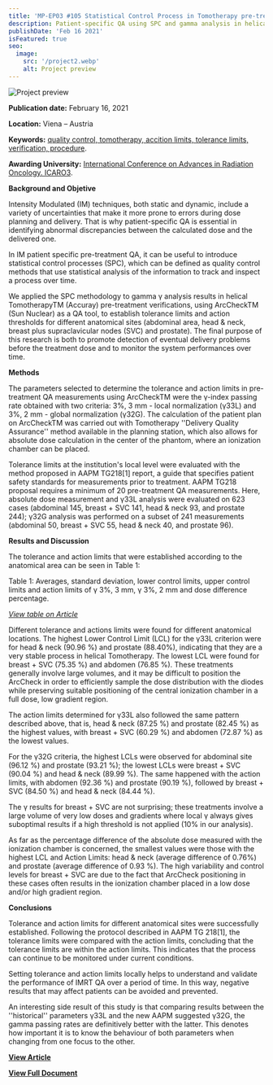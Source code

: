 ```yaml
---
title: 'MP-EP03 #105 Statistical Control Process in Tomotherapy pre-treatment QA, Rosa Petit'
description: Patient-specific QA using SPC and gamma analysis in helical TomotherapyTM with ArcCheckTM established tolerance and action limits across anatomical sites (abdomen, head & neck, breast + SVC, prostate). Results showed varied control limits, indicating stable processes in head & neck and prostate treatments compared to challenges in breast + SVC and abdomen due to dose distribution complexities.
publishDate: 'Feb 16 2021'
isFeatured: true
seo:
  image:
    src: '/project2.webp'
    alt: Project preview
---
```


![Project preview](/project2.webp)

**Publication date:** February 16, 2021

**Location:** Viena – Austria

**Keywords:** [quality control, tomotherapy, accition limits, tolerance limits, verification, procedure](https://doi.org/10.5281/zenodo.4574525).

**Awarding University:** [International Conference on Advances in Radiation Oncology. ICARO3](https://icaro3.event.do/#/e/5031).

**Background and Objetive**

Intensity Modulated (IM) techniques, both static and dynamic, include a variety of uncertainties that make it more prone to errors during dose planning and delivery. That is why patient-specific QA is essential in identifying abnormal discrepancies between the calculated dose and the delivered one.

In IM patient specific pre-treatment QA, it can be useful to introduce statistical control processes (SPC), which can be defined as quality control methods that use statistical analysis of the information to track and inspect a process over time.

We applied the SPC methodology to gamma γ analysis results in helical TomotherapyTM (Accuray) pre-treatment verifications, using ArcCheckTM (Sun Nuclear) as a QA tool, to establish tolerance limits and action thresholds for different anatomical sites (abdominal area, head & neck, breast plus supraclavicular nodes (SVC) and prostate). The final purpose of this research is both to promote detection of eventual delivery problems before the treatment dose and to monitor the system performances over time.

**Methods**

The parameters selected to determine the tolerance and action limits in pre-treatment QA measurements using ArcCheckTM were the γ-index passing rate obtained with two criteria: 3%, 3 mm - local normalization (γ33L) and 3%, 2 mm - global normalization (γ32G). The calculation of the patient plan on ArcCheckTM was carried out with Tomotherapy ''Delivery Quality Assurance'' method available in the planning station, which also allows for absolute dose calculation in the center of the phantom, where an ionization chamber can be placed.

Tolerance limits at the institution's local level were evaluated with the method proposed in AAPM TG218[1] report, a guide that specifies patient safety standards for measurements prior to treatment. AAPM TG218 proposal requires a minimum of 20 pre-treatment QA measurements. Here, absolute dose measurement and γ33L analysis were evaluated on 623 cases (abdominal 145, breast + SVC 141, head & neck 93, and prostate 244); γ32G analysis was performed on a subset of 241 measurements (abdominal 50, breast + SVC 55, head & neck 40, and prostate 96).

**Results and Discussion**

The tolerance and action limits that were established according to the anatomical area can be seen in Table 1:

Table 1: Averages, standard deviation, lower control limits, upper control limits and action limits of γ 3%, 3 mm, γ 3%, 2 mm and dose difference percentage.

*[View table on Article](/public/book1.pdf)*

Different tolerance and actions limits were found for different anatomical locations. The highest Lower Control Limit (LCL) for the γ33L criterion were for head & neck (90.96 %) and prostate (88.40%), indicating that they are a very stable process in helical Tomotherapy. The lowest LCL were found for breast + SVC (75.35 %) and abdomen (76.85 %). These treatments generally involve large volumes, and it may be difficult to position the ArcCheck in order to efficiently sample the dose distribution with the diodes while preserving suitable positioning of the central ionization chamber in a full dose, low gradient region.

The action limits determined for γ33L also followed the same pattern described above, that is, head & neck (87.25 %) and prostate (82.45 %) as the highest values, with breast + SVC (60.29 %) and abdomen (72.87 %) as the lowest values.

For the γ32G criteria, the highest LCLs were observed for abdominal site (96.12 %) and prostate (93.21 %); the lowest LCLs were breast + SVC (90.04 %) and head & neck (89.99 %). The same happened with the action limits, with abdomen (92.36 %) and prostate (90.19 %), followed by breast + SVC (84.50 %) and head & neck (84.44 %).

The γ results for breast + SVC are not surprising; these treatments involve a large volume of very low doses and gradients where local γ always gives suboptimal results if a high threshold is not applied (10% in our analysis).

As far as the percentage difference of the absolute dose measured with the ionization chamber is concerned, the smallest values were those with the highest LCL and Action Limits: head & neck (average difference of 0.76%) and prostate (average difference of 0.93 %). The high variability and control levels for breast + SVC are due to the fact that ArcCheck positioning in these cases often results in the ionization chamber placed in a low dose and/or high gradient region.

**Conclusions**

Tolerance and action limits for different anatomical sites were successfully established. Following the protocol described in AAPM TG 218[1], the tolerance limits were compared with the action limits, concluding that the tolerance limits are within the action limits. This indicates that the process can continue to be monitored under current conditions.

Setting tolerance and action limits locally helps to understand and validate the performance of IMRT QA over a period of time. In this way, negative results that may affect patients can be avoided and prevented.

An interesting side result of this study is that comparing results between the ''historical'' parameters γ33L and the new AAPM suggested γ32G, the gamma passing rates are definitively better with the latter. This denotes how important it is to know the behaviour of both parameters when changing from one focus to the other.

**[View Article](/public/book1.pdf)**

**[View Full Document](https://media.superevent.com/documents/20210215/065c86692ac2a509a3104ab0523f7a74/bookofsynopsesfeb15all_icaro3.pdf)**



